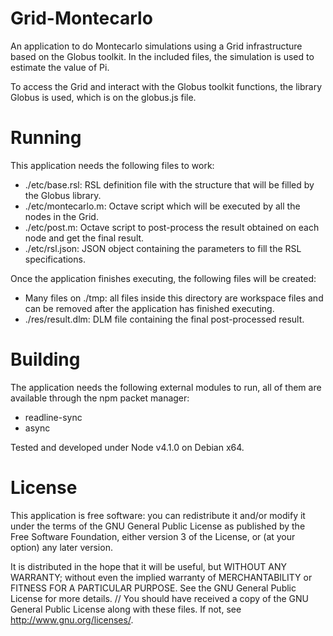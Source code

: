 # Grid-Montecarlo

An application to do Montecarlo simulations using a Grid
infrastructure based on the Globus toolkit. In the included
files, the simulation is used to estimate the value of Pi.

To access the Grid and interact with the Globus toolkit
functions, the library Globus is used, which is on the
globus.js file.

# Running

This application needs the following files to work:
- ./etc/base.rsl: RSL definition file with the structure
     that will be filled by the Globus library.
- ./etc/montecarlo.m: Octave script which will be executed
     by all the nodes in the Grid.
- ./etc/post.m: Octave script to post-process the result
     obtained on each node and get the final result.
- ./etc/rsl.json: JSON object containing the parameters to
     fill the RSL specifications.

Once the application finishes executing, the following files
will be created:
- Many files on ./tmp: all files inside this directory are
     workspace files and can be removed after the application
     has finished executing.
- ./res/result.dlm: DLM file containing the final post-processed
     result.

# Building
	 
The application needs the following external modules to run,
all of them are available through the npm packet manager:
- readline-sync
- async

Tested and developed under Node v4.1.0 on Debian x64.

# License

This application is free software: you can redistribute it and/or modify
it under the terms of the GNU General Public License as published by
the Free Software Foundation, either version 3 of the License, or
(at your option) any later version.

It is distributed in the hope that it will be useful,
but WITHOUT ANY WARRANTY; without even the implied warranty of
MERCHANTABILITY or FITNESS FOR A PARTICULAR PURPOSE.  See the
GNU General Public License for more details.
//
You should have received a copy of the GNU General Public License
along with these files.  If not, see <http://www.gnu.org/licenses/>.